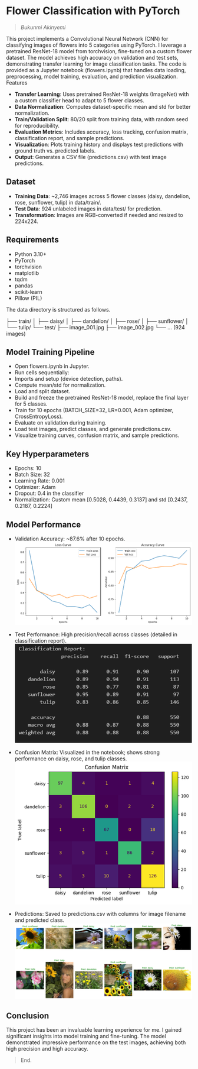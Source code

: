 # Flower Classification with PyTorch
> *Bukunmi Akinyemi*

This project implements a Convolutional Neural Network (CNN) for classifying images of flowers into 5 categories using PyTorch. I leverage a pretrained ResNet-18 model from torchvision, fine-tuned on a custom flower dataset. The model achieves high accuracy on validation and test sets, demonstrating transfer learning for image classification tasks.
The code is provided as a Jupyter notebook (flowers.ipynb) that handles data loading, preprocessing, model training, evaluation, and prediction visualization.
Features

- **Transfer Learning**: Uses pretrained ResNet-18 weights (ImageNet) with a custom classifier head to adapt to 5 flower classes.
- **Data Normalization**: Computes dataset-specific mean and std for better normalization.
- **Train/Validation Split**: 80/20 split from training data, with random seed for reproducibility.
- **Evaluation Metrics**: Includes accuracy, loss tracking, confusion matrix, classification report, and sample predictions.
- **Visualization**: Plots training history and displays test predictions with ground truth vs. predicted labels.
- **Output**: Generates a CSV file (predictions.csv) with test image predictions.

## Dataset

- **Training Data**: ~2,746 images across 5 flower classes (daisy, dandelion, rose, sunflower, tulip) in data/train/.
- **Test Data**: 924 unlabeled images in data/test/ for prediction.
- **Transformation**: Images are RGB-converted if needed and resized to 224x224.

## Requirements

- Python 3.10+
- PyTorch 
- torchvision
- matplotlib
- tqdm
- pandas
- scikit-learn
- Pillow (PIL)


The data directory is structured as follows.

├── train/
│   ├── daisy/
│   ├── dandelion/
│   ├── rose/
│   ├── sunflower/
│   └── tulip/
└── test/
    ├── image_001.jpg
    ├── image_002.jpg
    └── ... (924 images)

## Model Training Pipeline

- Open flowers.ipynb in Jupyter.
- Run cells sequentially:
- Imports and setup (device detection, paths).
- Compute mean/std for normalization.
- Load and split dataset.
- Build and freeze the pretrained ResNet-18 model, replace the final layer for 5 classes.
- Train for 10 epochs (BATCH_SIZE=32, LR=0.001, Adam optimizer, CrossEntropyLoss).
- Evaluate on validation during training.
- Load test images, predict classes, and generate predictions.csv.
- Visualize training curves, confusion matrix, and sample predictions.


## Key Hyperparameters

- Epochs: 10
- Batch Size: 32
- Learning Rate: 0.001
- Optimizer: Adam
- Dropout: 0.4 in the classifier
- Normalization: Custom mean [0.5028, 0.4439, 0.3137] and std [0.2437, 0.2187, 0.2224]


## Model Performance

- Validation Accuracy: ~87.6% after 10 epochs.
  ![Validation & Accuracy](/val&acc.png)

- Test Performance: High precision/recall across classes (detailed in classification report).
  ![Report Image](/report.png)

- Confusion Matrix: Visualized in the notebook; shows strong performance on daisy, rose, and tulip classes.
  ![Confusion Matrix](/conf.png)

- Predictions: Saved to predictions.csv with columns for image filename and predicted class.
  ![Predictions Image](/pred.png)

## Conclusion
This project has been an invaluable learning experience for me. I gained significant insights into model training and fine-tuning. The model demonstrated impressive performance on the test images, achieving both high precision and high accuracy.

> End.